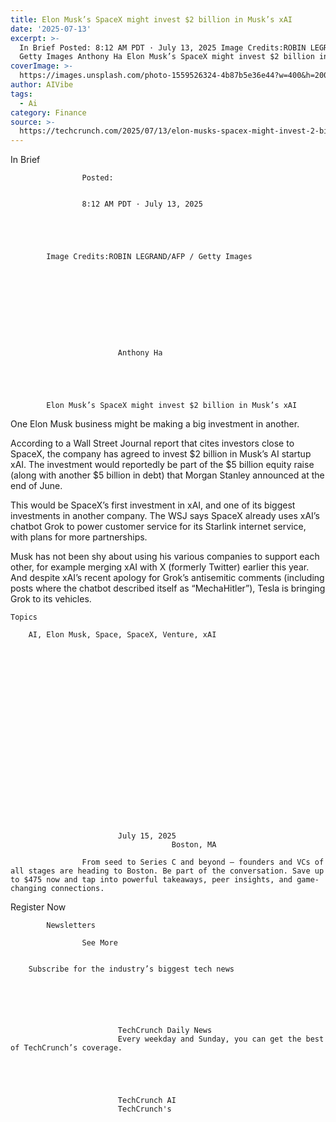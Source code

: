 ```yaml
---
title: Elon Musk’s SpaceX might invest $2 billion in Musk’s xAI
date: '2025-07-13'
excerpt: >-
  In Brief Posted: 8:12 AM PDT · July 13, 2025 Image Credits:ROBIN LEGRAND/AFP /
  Getty Images Anthony Ha Elon Musk’s SpaceX might invest $2 billion in M...
coverImage: >-
  https://images.unsplash.com/photo-1559526324-4b87b5e36e44?w=400&h=200&fit=crop&auto=format
author: AIVibe
tags:
  - Ai
category: Finance
source: >-
  https://techcrunch.com/2025/07/13/elon-musks-spacex-might-invest-2-billion-in-musks-xai/
---
```

In Brief

				
				
					Posted:
					

					8:12 AM PDT · July 13, 2025
				
				
			
			

			Image Credits:ROBIN LEGRAND/AFP / Getty Images

			

	
		
							
											
									
					
		
							Anthony Ha
					
	



			Elon Musk’s SpaceX might invest $2 billion in Musk’s xAI

			
One Elon Musk business might be making a big investment in another.

According to a Wall Street Journal report that cites investors close to SpaceX, the company has agreed to invest $2 billion in Musk’s AI startup xAI. The investment would reportedly be part of the $5 billion equity raise (along with another $5 billion in debt) that Morgan Stanley announced at the end of June.


	
	




	
	



This would be SpaceX’s first investment in xAI, and one of its biggest investments in another company. The WSJ says SpaceX already uses xAI’s chatbot Grok to power customer service for its Starlink internet service, with plans for more partnerships. 

Musk has not been shy about using his various companies to support each other, for example merging xAI with X (formerly Twitter) earlier this year. And despite xAI’s recent apology for Grok’s antisemitic comments (including posts where the chatbot described itself as “MechaHitler”), Tesla is bringing Grok to its vehicles.


			
	Topics
	
		AI, Elon Musk, Space, SpaceX, Venture, xAI	


		
		

		
		
			



	
	






	
					
				
							July 15, 2025
										Boston, MA
					
					From seed to Series C and beyond — founders and VCs of all stages are heading to Boston. Be part of the conversation. Save up to $475 now and tap into powerful takeaways, peer insights, and game-changing connections.
				


Register Now


	



		
		
	
	

	
	

		
	
		
			Newsletters
							
					See More
				
					
		Subscribe for the industry’s biggest tech news
	
	
		
			
									
						
							TechCrunch Daily News
							Every weekday and Sunday, you can get the best of TechCrunch’s coverage.
							
						
					
									
						
							TechCrunch AI
							TechCrunch's 
